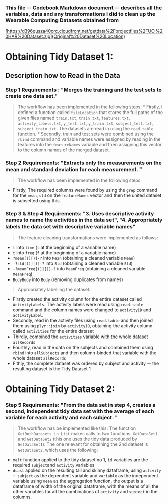 ### This file -- Codebook Markdown document -- describes all the variables, data and any transformations I did to clean up the Wearable Computing Datasets obtained from

[https://d396qusza40orc.cloudfront.net/getdata%2Fprojectfiles%2FUCI%20HAR%20Dataset.zip](Original%20Dataset%20Location)

Obtaining Tidy Dataset 1:
=========================

Description how to Read in the Data
-----------------------------------

### Step 1 Requirements : "Merges the training and the test sets to create one data set."

> The workflow has been implemented in the following steps: \* Firstly, I defined a function called `fileLocation` that stores the full paths of the given files named `train.txt`, `train.txt`, `features.txt`, `activity_labels.txt`, `y_test.txt`, `y_train.txt`, `subject_test.txt`, `subject_train.txt`. The datasets are read in using the `read.table` function. \* Secondly, train and test sets were combined using the `rbind` command and variable names were assigned by reading in the features into the `featureNames` variable and then assigning this vector to the column names of the merged dataset.

### Step 2 Requirements: "Extracts only the measurements on the mean and standard deviation for each measurement. "

> The workflow has been implemented in the following steps:

-   Firstly, The required columns were found by using the `grep` command for the `mean`, `std` on the `featureNames` vector and then the united dataset is subsetted using this.

### Step 3 & Step 4 Requirements: "3. Uses descriptive activity names to name the activities in the data set", "4. Appropriately labels the data set with descriptive variable names"

> The feature cleaning transformations were implemented as follows:

-   `t` into `time` (`t` at the beginning of a variable name)
-   `t` into `freq` (`f` at the beginning of a variable name)
-   `?mean[(][)]-?` into `Mean` (obtaining a cleaned variable `Mean`)
-   `-?std[()][)]-?` into `Std` (obtaining a cleaned variable `Std`)
-   `-?meanFreq[()][)]-?` into `MeanFreq` (obtaining a cleaned variable `MeanFreq`)
-   `BodyBody` into `Body` (removing duplicates from names)

> Appropriately labelling the dataset:

-   Firstly created the activity column for the entire dataset called `ActivityLabels`. The activity labels were read using `read.table` command and the column names were changed to `activityID` and `activityLabel`.
-   Secondly, read in the activity files using `read.table` and then joined them using `plyr::join` by `activityID`, obtaining the activity column called `activities` for the entire dataset
-   Thirdly, combined the `activities` variable with the whole dataset `allRecords`
-   Fourthly, read in the data on the subjects and combined them using `rbind` into `allSubjects` and then column-binded that variable with the whole dataset `allRecords`
-   Fithly, the complete dataset was ordered by subject and activity -- the resulting dataset is the Tidy Dataset 1

Obtaining Tidy Dataset 2:
=========================

### Step 5 Requirements: "From the data set in step 4, creates a second, independent tidy data set with the average of each variable for each activity and each subject. "

> The workflow has be implemented like this: The function `GetBothDatasets_in_List` makes calls to two functions: `GetDataSet1` and `GetDataSet2` (this one uses the tidy data produced by `GetDataSet1`). The one relevant for obtaining the 2nd dataset is `GetDataSet2`, which uses the following:

-   `melt` function applied to the tidy dataset no 1, `id` variables are the required `subject`and `activity` variables
-   `dcast` applied on the resulting tall and skinny dataframe, using `activity + subject` as the dependent variable and `variable` as the independent variable using `mean` as the aggregation function, the output is a dataframe of width of the original dataframe, with the means of all the other variables for all the combinations of `activity` and `subject` in the columns.
